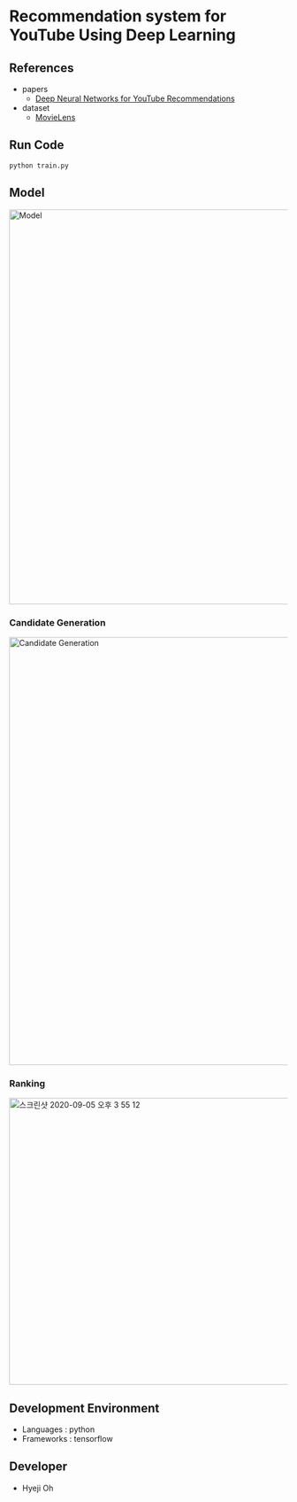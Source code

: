# Recommendation system for YouTube Using Deep Learning

## References
- papers
	- [Deep Neural Networks for YouTube Recommendations](https://static.googleusercontent.com/media/research.google.com/ko//pubs/archive/45530.pdf)
- dataset
	- [MovieLens](https://grouplens.org/datasets/movielens/)

## Run Code
``` 
python train.py 
```

## Model
<img width="713" alt="Model" src="https://user-images.githubusercontent.com/21326503/92299733-0f585e00-ef90-11ea-9422-9299729d03a1.png">

### Candidate Generation
<img width="773" alt="Candidate Generation" src="https://user-images.githubusercontent.com/21326503/92299725-fd76bb00-ef8f-11ea-82c3-a1e6a15f65ad.png">

### Ranking
<img width="518" alt="스크린샷 2020-09-05 오후 3 55 12" src="https://user-images.githubusercontent.com/21326503/92299764-60685200-ef90-11ea-8389-2fa514124aae.png">



## Development Environment
- Languages : python 
- Frameworks : tensorflow

## Developer
- Hyeji Oh